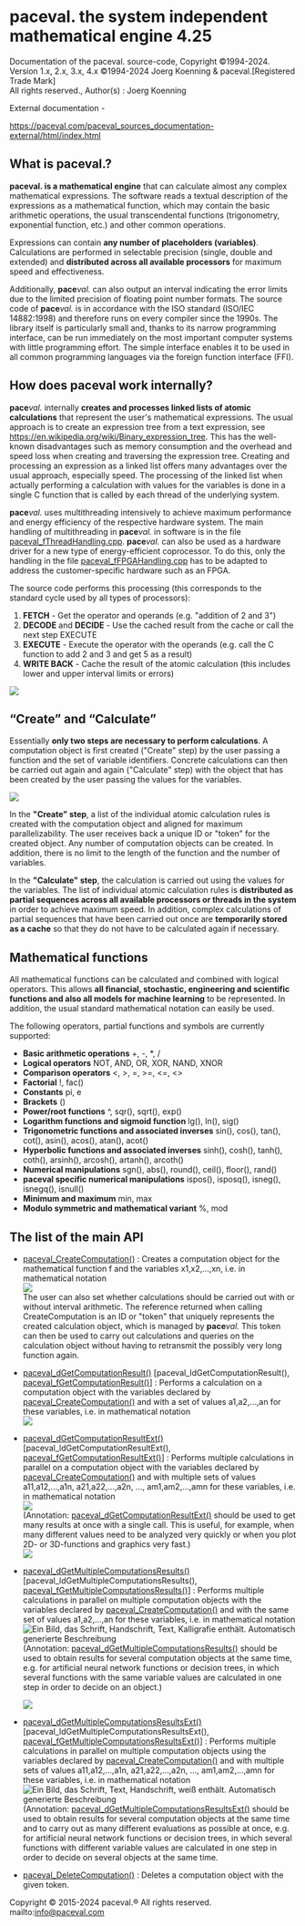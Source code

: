 # paceval. the system independent mathematical engine 4.25

Documentation of the paceval. source-code, Copyright ©1994-2024. Version 1.x, 2.x, 3.x, 4.x ©1994-2024 Joerg Koenning & paceval.[Registered Trade Mark]  
All rights reserved., Author(s) : Joerg Koenning

External documentation -

<https://paceval.com/paceval_sources_documentation-external/html/index.html>

## What is paceval.?

**paceval. is a mathematical engine** that can calculate almost any complex mathematical expressions. The software reads a textual description of the expressions as a mathematical function, which may contain the basic arithmetic operations, the usual transcendental functions (trigonometry, exponential function, etc.) and other common operations.

Expressions can contain **any number of placeholders (variables)**. Calculations are performed in selectable precision (single, double and extended) and **distributed across all available processors** for maximum speed and effectiveness.

Additionally, **pace***val.* can also output an interval indicating the error limits due to the limited precision of floating point number formats.
The source code of **pace***val.* is in accordance with the ISO standard (ISO/IEC 14882:1998) and therefore runs on every compiler since the 1990s. The library itself is particularly small and, thanks to its narrow programming interface, can be run immediately on the most important computer systems with little programming effort. The simple interface enables it to be used in all common programming languages ​​via the foreign function interface (FFI).

## How does paceval work internally?

**pace***val.* internally **creates and processes linked lists of atomic calculations** that represent the user's mathematical expressions. The usual approach is to create an expression tree from a text expression, see <https://en.wikipedia.org/wiki/Binary_expression_tree>. This has the well-known disadvantages such as memory consumption and the overhead and speed loss when creating and traversing the expression tree. Creating and processing an expression as a linked list offers many advantages over the usual approach, especially speed. The processing of the linked list when actually performing a calculation with values for the variables is done in a single C function that is called by each thread of the underlying system.

**pace***val.* uses multithreading intensively to achieve maximum performance and energy efficiency of the respective hardware system. The main handling of multithreading in **pace***val.* in software is in the file [paceval_fThreadHandling.cpp](https://paceval.com/paceval_sources_documentation-external/html/paceval__f_thread_handling_8cpp.html). **pace***val.* can also be used as a hardware driver for a new type of energy-efficient coprocessor. To do this, only the handling in the file [paceval_fFPGAHandling.cpp](https://paceval.com/paceval_sources_documentation-external/html/paceval__f_f_p_g_a_handling_8cpp.html) has to be adapted to address the customer-specific hardware such as an FPGA.

The source code performs this processing (this corresponds to the standard cycle used by all types of processors):

1.  **FETCH** - Get the operator and operands (e.g. "addition of 2 and 3")
2.  **DECODE** and **DECIDE** - Use the cached result from the cache or call the next step EXECUTE
3.  **EXECUTE** - Execute the operator with the operands (e.g. call the C function to add 2 and 3 and get 5 as a result)
4.  **WRITE BACK** - Cache the result of the atomic calculation (this includes lower and upper interval limits or errors)

![](media/82e7fc95f7fdcb49cfd695a9f32f860b.png)

## “Create” and “Calculate”

Essentially **only two steps are necessary to perform calculations**. A computation object is first created ("Create" step) by the user passing a function and the set of variable identifiers. Concrete calculations can then be carried out again and again ("Calculate" step) with the object that has been created by the user passing the values for the variables.

![](media/d62631566ae77c40ec0764e5a0983a4e.png)

In the **"Create" step**, a list of the individual atomic calculation rules is created with the computation object and aligned for maximum parallelizability. The user receives back a unique ID or "token" for the created object. Any number of computation objects can be created. In addition, there is no limit to the length of the function and the number of variables.

In the **"Calculate" step**, the calculation is carried out using the values for the variables. The list of individual atomic calculation rules is **distributed as partial sequences across all available processors or threads in the system** in order to achieve maximum speed. In addition, complex calculations of partial sequences that have been carried out once are **temporarily stored as a cache** so that they do not have to be calculated again if necessary.

## Mathematical functions

All mathematical functions can be calculated and combined with logical operators. This allows **all financial, stochastic, engineering and scientific functions and also all models for machine learning** to be represented. In addition, the usual standard mathematical notation can easily be used.

The following operators, partial functions and symbols are currently supported:

-   **Basic arithmetic operations** +, -, \*, /
-   **Logical operators** NOT, AND, OR, XOR, NAND, XNOR
-   **Comparison operators** \<, \>, =, \>=, \<=, \<\>
-   **Factorial** !, fac()
-   **Constants** pi, e
-   **Brackets** ()
-   **Power/root functions** \^, sqr(), sqrt(), exp()
-   **Logarithm functions and sigmoid function** lg(), ln(), sig()
-   **Trigonometric functions and associated inverses** sin(), cos(), tan(), cot(), asin(), acos(), atan(), acot()
-   **Hyperbolic functions and associated inverses** sinh(), cosh(), tanh(), coth(), arsinh(), arcosh(), artanh(), arcoth()
-   **Numerical manipulations** sgn(), abs(), round(), ceil(), floor(), rand()
-   **paceval specific numerical manipulations** ispos(), isposq(), isneg(), isnegq(), isnull()
-   **Minimum and maximum** min, max
-   **Modulo symmetric and mathematical variant** %, mod

## The list of the main API

-   [paceval_CreateComputation()](https://paceval.com/paceval_sources_documentation-external/html/paceval__main_8cpp.html#ae04cf0ab1cdbd57df334d660578bfdc3) : Creates a computation object for the mathematical function f and the variables x1,x2,...,xn, i.e. in mathematical notation  
    ![](media/c70e08e810984475827c1afd72e9ad7f.png)  
    The user can also set whether calculations should be carried out with or without interval arithmetic. The reference returned when calling CreateComputation is an ID or "token" that uniquely represents the created calculation object, which is managed by **pace***val.* This token can then be used to carry out calculations and queries on the calculation object without having to retransmit the possibly very long function again.
-   [paceval_dGetComputationResult()](https://paceval.com/paceval_sources_documentation-external/html/paceval__main_8cpp.html#acbc57bb0edcafb8811d082617b6b1531) [paceval_ldGetComputationResult(), [paceval_fGetComputationResult()](https://paceval.com/paceval_sources_documentation-external/html/paceval__main_8cpp.html#a608786d2771854226f6326ebd9c9c0ab)] : Performs a calculation on a computation object with the variables declared by [paceval_CreateComputation()](https://paceval.com/paceval_sources_documentation-external/html/paceval__main_8cpp.html#ae04cf0ab1cdbd57df334d660578bfdc3) and with a set of values a1,a2,...,an for these variables, i.e. in mathematical notation  
    ![](media/3d74dbe750166623d3a0de306efd0af3.png)
-   [paceval_dGetComputationResultExt()](https://paceval.com/paceval_sources_documentation-external/html/paceval__main_8cpp.html#a355e632ee48694f62cf038b77b6ca6ac) [paceval_ldGetComputationResultExt(), [paceval_fGetComputationResultExt()](https://paceval.com/paceval_sources_documentation-external/html/paceval__main_8cpp.html#ac0f2e206cb7c87cffa8bb334ee2832d1)] : Performs multiple calculations in parallel on a computation object with the variables declared by [paceval_CreateComputation()](https://paceval.com/paceval_sources_documentation-external/html/paceval__main_8cpp.html#ae04cf0ab1cdbd57df334d660578bfdc3) and with multiple sets of values a11,a12,...,a1n, a21,a22,...,a2n, ..., am1,am2,...,amn for these variables, i.e. in mathematical notation  
    ![](media/5477f65c835763fc2fb69266095cdad0.png)  
    (Annotation: [paceval_dGetComputationResultExt()](https://paceval.com/paceval_sources_documentation-external/html/paceval__main_8cpp.html#a355e632ee48694f62cf038b77b6ca6ac) should be used to get many results at once with a single call. This is useful, for example, when many different values need to be analyzed very quickly or when you plot 2D- or 3D-functions and graphics very fast.)  
    ![](media/84d486f231c3b41d1f1d7897b74f0a1b.png)
-   [paceval_dGetMultipleComputationsResults()](https://paceval.com/paceval_sources_documentation-external/html/paceval__main_8cpp.html#a7ee63b91471db048e4e8c7c9940a0b14) [paceval_ldGetMultipleComputationsResults(), [paceval_fGetMultipleComputationsResults()](https://paceval.com/paceval_sources_documentation-external/html/paceval__main_8cpp.html#ad33a118f90a1313031e7724839c6c025)] : Performs multiple calculations in parallel on multiple computation objects with the variables declared by [paceval_CreateComputation()](https://paceval.com/paceval_sources_documentation-external/html/paceval__main_8cpp.html#ae04cf0ab1cdbd57df334d660578bfdc3) and with the same set of values a1,a2,...,an for these variables, i.e. in mathematical notation  
    ![Ein Bild, das Schrift, Handschrift, Text, Kalligrafie enthält. Automatisch generierte Beschreibung](media/cfc11bc906e263d706973c4bc5bd74c6.png)  
    (Annotation: [paceval_dGetMultipleComputationsResults()](https://paceval.com/paceval_sources_documentation-external/html/paceval__main_8cpp.html#a7ee63b91471db048e4e8c7c9940a0b14) should be used to obtain results for several computation objects at the same time, e.g. for artificial neural network functions or decision trees, in which several functions with the same variable values are calculated in one step in order to decide on an object.)

    ![](media/8a02c70a7f18905d35a61cef9ef427e9.png)

-   [paceval_dGetMultipleComputationsResultsExt()](https://paceval.com/paceval_sources_documentation-external/html/paceval__main_8cpp.html#a5cc7887ed6b733722bd93a7669cf7a34) [paceval_ldGetMultipleComputationsResultsExt(), [paceval_fGetMultipleComputationsResultsExt()](https://paceval.com/paceval_sources_documentation-external/html/paceval__main_8cpp.html#ad459ea225b88689869085d7995c8b0d8)] : Performs multiple calculations in parallel on multiple computation objects using the variables declared by [paceval_CreateComputation()](https://paceval.com/paceval_sources_documentation-external/html/paceval__main_8cpp.html#ae04cf0ab1cdbd57df334d660578bfdc3) and with multiple sets of values a11,a12,...,a1n, a21,a22,...,a2n, ..., am1,am2,...,amn for these variables, i.e. in mathematical notation  
    ![Ein Bild, das Schrift, Text, Handschrift, weiß enthält. Automatisch generierte Beschreibung](media/929ec3a9301d7eff83dc2fe5a59ce126.png)  
    (Annotation: [paceval_dGetMultipleComputationsResultsExt()](https://paceval.com/paceval_sources_documentation-external/html/paceval__main_8cpp.html#a5cc7887ed6b733722bd93a7669cf7a34) should be used to obtain results for several computation objects at the same time and to carry out as many different evaluations as possible at once, e.g. for artificial neural network functions or decision trees, in which several functions with different variable values are calculated in one step in order to decide on several objects at the same time.
-   [paceval_DeleteComputation()](https://paceval.com/paceval_sources_documentation-external/html/paceval__main_8cpp.html#a0a5a920a210ff6914dd5742f096635a2) : Deletes a computation object with the given token.

Copyright © 2015-2024 paceval.® All rights reserved. mailto:info@paceval.com
